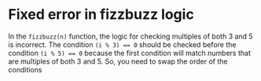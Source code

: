 # Fixed error in fizzbuzz logic

 In the `fizzbuzz(n)` function, the logic for checking multiples of both 3 and 5 is incorrect. The condition `(i % 3) == 0` should be checked before the condition `(i % 5) == 0` because the first condition will match numbers that are multiples of both 3 and 5. So, you need to swap the order of the conditions